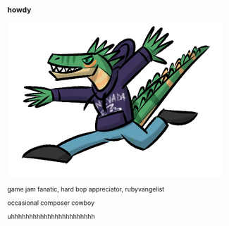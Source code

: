 ### howdy

![(spinopsys)](crocogator.png)


game jam fanatic, hard bop appreciator, rubyvangelist

occasional composer cowboy

uhhhhhhhhhhhhhhhhhhhhhhh
